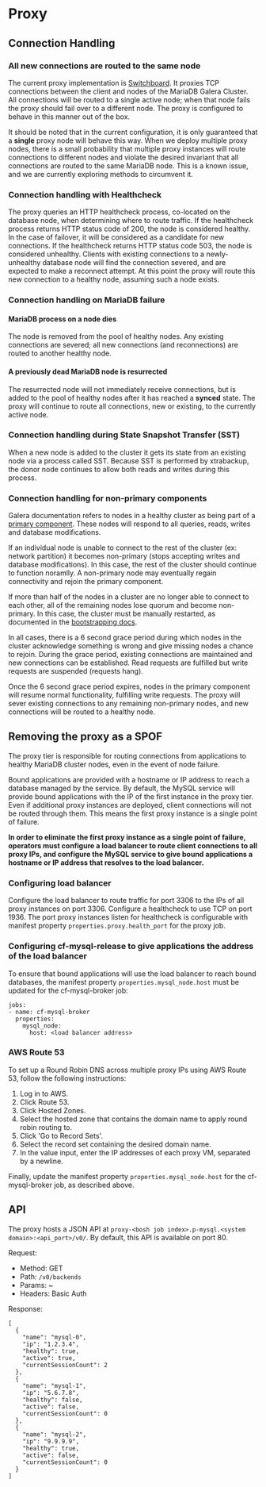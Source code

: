 # Proxy

## Connection Handling

### All new connections are routed to the same node ##

The current proxy implementation is [Switchboard](https://github.com/cloudfoundry-incubator/switchboard). It proxies TCP connections between the client and nodes of the MariaDB Galera Cluster. All connections will be routed to a single active node; when that node fails the proxy should fail over to a different node. The proxy is configured to behave in this manner out of the box.

It should be noted that in the current configuration, it is only guaranteed that a **single** proxy node will behave this way. When we deploy multiple proxy nodes, there is a small probability that multiple proxy instances will route connections to different nodes and violate the desired invariant that all connections are routed to the same MariaDB node. This is a known issue, and we are currently exploring methods to circumvent it.

### Connection handling with Healthcheck

The proxy queries an HTTP healthcheck process, co-located on the database node, when determining where to route traffic. If the healthcheck process returns HTTP status code of 200, the node is considered healthy. In the case of failover, it will be considered as a candidate for new connections. If the healthcheck returns HTTP status code 503, the node is considered unhealthy. Clients with existing connections to a newly-unhealthy database node will find the connection severed, and are expected to make a reconnect attempt. At this point the proxy will route this new connection to a healthy node, assuming such a node exists.

### Connection handling on MariaDB failure ##

#### MariaDB process on a node dies ###

The node is removed from the pool of healthy nodes. Any existing connections are severed; all new connections (and reconnections) are routed to another healthy node.

#### A previously dead MariaDB node is resurrected ###

The resurrected node will not immediately receive connections, but is added to the pool of healthy nodes after it has reached a **synced** state. The proxy will continue to route all connections, new or existing, to the currently active node.

### Connection handling during State Snapshot Transfer (SST)

When a new node is added to the cluster it gets its state from an existing node via a process called SST. Because SST is performed by xtrabackup, the donor node continues to allow both reads and writes during this process.

### Connection handling for non-primary components ##

Galera documentation refers to nodes in a healthy cluster as being part of a [primary component](http://galeracluster.com/documentation-webpages/glossary.html#term-primary-component). These nodes will respond to all queries, reads, writes and database modifications.

If an individual node is unable to connect to the rest of the cluster (ex: network partition) it becomes non-primary (stops accepting writes and database modifications). In this case, the rest of the cluster should continue to function noramlly. A non-primary node may eventually regain connectivity and rejoin the primary component. 

If more than half of the nodes in a cluster are no longer able to connect to each other, all of the remaining nodes lose quorum and become non-primary. In this case, the cluster must be manually restarted, as documented in the [bootstrapping docs](bootstrapping.md).

In all cases, there is a 6 second grace period during which nodes in the cluster acknowledge something is wrong and give missing nodes a chance to rejoin. During the grace period, existing connections are maintained and new connections can be established. Read requests are fulfilled but write requests are suspended (requests hang).

Once the 6 second grace period expires, nodes in the primary component will resume normal functionality, fulfilling write requests. The proxy will sever existing connections to any remaining non-primary nodes, and new connections will be routed to a healthy node.

## Removing the proxy as a SPOF

The proxy tier is responsible for routing connections from applications to healthy MariaDB cluster nodes, even in the event of node failure.

Bound applications are provided with a hostname or IP address to reach a database managed by the service. By default, the MySQL service will provide bound applications with the IP of the first instance in the proxy tier. Even if additional proxy instances are deployed, client connections will not be routed through them. This means the first proxy instance is a single point of failure.

**In order to eliminate the first proxy instance as a single point of failure, operators must configure a load balancer to route client connections to all proxy IPs, and configure the MySQL service to give bound applications a hostname or IP address that resolves to the load balancer.**

### Configuring load balancer

Configure the load balancer to route traffic for port 3306 to the IPs of all proxy instances on port 3306. Configure a healthcheck to use TCP on port 1936. The port proxy instances listen for healthcheck is configurable with manifest property `properties.proxy.health_port` for the proxy job.

### Configuring cf-mysql-release to give applications the address of the load balancer
To ensure that bound applications will use the load balancer to reach bound databases, the manifest property `properties.mysql_node.host` must be updated for the cf-mysql-broker job:

```
jobs:
- name: cf-mysql-broker
  properties:
    mysql_node:
      host: <load balancer address>
```

### AWS Route 53

To set up a Round Robin DNS across multiple proxy IPs using AWS Route 53,
follow the following instructions:

1. Log in to AWS.
2. Click Route 53.
3. Click Hosted Zones.
4. Select the hosted zone that contains the domain name to apply round robin routing to.
5. Click 'Go to Record Sets'.
6. Select the record set containing the desired domain name.
7. In the value input, enter the IP addresses of each proxy VM, separated by a newline.

Finally, update the manifest property `properties.mysql_node.host` for the cf-mysql-broker job, as described above.

## API

The proxy hosts a JSON API at `proxy-<bosh job index>.p-mysql.<system domain>:<api_port>/v0/`. By default, this API is available on port 80.

Request:
*  Method: GET
*  Path: `/v0/backends`
*  Params: ~
*  Headers: Basic Auth

Response:

```
[
  {
    "name": "mysql-0",
    "ip": "1.2.3.4",
    "healthy": true,
    "active": true,
    "currentSessionCount": 2
  },
  {
    "name": "mysql-1",
    "ip": "5.6.7.8",
    "healthy": false,
    "active": false,
    "currentSessionCount": 0
  },
  {
    "name": "mysql-2",
    "ip": "9.9.9.9",
    "healthy": true,
    "active": false,
    "currentSessionCount": 0
  }
]
```

